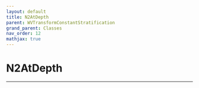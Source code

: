 ```yaml
---
layout: default
title: N2AtDepth
parent: WVTransformConstantStratification
grand_parent: Classes
nav_order: 12
mathjax: true
---
```


#  N2AtDepth




---

